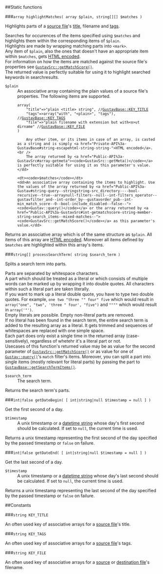 ##Static functions

###`array highlightMatches( array $plain, string[][] $matches )`

Highlights parts of a [source file](Source-files)'s [title](Gustav-core-options#_title), filename and [tags](Gustav-core-options#_tags).

Searches for occurences of the items specified using `$matches` and highlights them within the corresponding items of `$plain`.  
Highlights are made by wrapping matching parts into `<mark>`.  
Any item of `$plain`, also the ones that doesn't have an appropriate item within `$matches`, gets [HTML encoded](Private-API%3a-GustavBase#string-escapehtml-string-string-).  
For information on how the items are matched against the source file's properties see [`GustavSrc::getMatchScore()`](Public-API%3a-GustavSrc#int-getmatchscore-string-member-string-search_items--mixed-matches--).  
The returned value is perfectly suitable for using it to highlight searched keywords in searchresults.

<dl>
    <dt><code>$plain</code></dt>
    <dd>
        An associative array containing the plain values of a source file's properties. The following items are supported.
        
<pre><code>array(
    "title"=&gt;"plain &lt;title&gt; string", //<a href="#string-key_title">GustavBase::KEY_TITLE</a>
    "tags"=&gt;array("with", "&lt;plain&gt;", "tags"), //<a href="#string-key_tags">GustavBase::KEY_TAGS</a>
    "file"=&gt;"plain filename with extension but with&lt;o&gt;ut dirname" //<a href="#string-key_file">GustavBase::KEY_FILE</a>
)</code></pre>
        
        Any other item, or its items in case of an array, is casted as a string and is simply <a href="Private-API%3a-GustavBase#string-escapehtml-string-string-">HTML encoded</a>.<br />
        The array returned by <a href="Public-API%3a-GustavSrc#array-getmeta"><code>GustavSrc::getMeta()</code></a> is perfectly suitable for using it as this parameter's value.
    </dd>
    
    <dt><code>$matches</code></dt>
    <dd>An associative array containing the items to highlight. Use the values of the array returned by <a href="Public-API%3a-Gustav#string-query--stringstring-src_directory----bool-recursive--true--arraynull-filters--null--int-filters_operator--gustavfilter_and--int-order_by--gustavorder_pub--int-min_match_score--0--bool-include_disabled--false--"><code>Gustav::query()</code></a> or the array returned by <a href="Public-API%3a-GustavSrc#int-getmatchscore-string-member-string-search_items--mixed-matches--"><code>GustavSrc::getMatchScore()</code></a> as this parameter's value.</dd>
</dl>
     
Returns an associative array which is of the same structure as `$plain`. All items of this array are [HTML encoded](Private-API%3a-GustavBase#string-escapehtml-string-string-). Moreover all items defined by `$matches` are highlighted within this array's items.

###`string[] processSearchTerm( string $search_term )`

Splits a search term into parts.

Parts are separated by whitespace characters.  
A part which should be treated as a literal or which consists of multiple words can be marked up by wrapping it into double quotes. All characters within such a literal part are taken literally.  
If you want to mark up a literal double quote, you have to type two double quotes. For example, `one two "three "" four" five` which would result in `array("one", "two", 'three " four', "five")` and `""""` which would result in `array('"')`.  
Empty literals are possible. Empty non-literal parts are removed.  
If no literal has been found in the search term, the entire search term is added to the resulting array as a literal. It gets trimmed and sequences of whitespaces are replaced with one simple space.  
Each part does only exist a single time in the returned array (case-sensitively), regardless of whetehr it's a literal part or not.  
Usecases of this function's returned value may be as value for the second parameter of [`GustavSrc::getMatchScore()`](Public-API%3a-GustavSrc#int-getmatchscore-string-member-string-search_items--mixed-matches--) or as value for one of [`Gustav::query()`](Public-API%3a-Gustav#string-query--stringstring-src_directory----bool-recursive--true--arraynull-filters--null--int-filters_operator--gustavfilter_and--int-order_by--gustavorder_pub--int-min_match_score--0--bool-include_disabled--false--)'s `match` filter's items. Moreover, you can split a part into single items (mostly relevant for literal parts) by passing the part to [`GustavBase::getSearchTermItems()`](Private-API%3a-GustavBase#string-getsearchtermitems-string-search_term_part-).

<dl>
    <dt><code>$search_term</code></dt>
    <dd>The search term.</dd>
</dl>

Returns the search term's parts.

###`int|false getDateBegin( [ int|string|null $timestamp = null ] )`

Get the first second of a day.

<dl>
    <dt><code>$timestamp</code></dt>
    <dd>A unix timestamp or a <a href="http://php.net/manual/en/datetime.formats.php">datetime string</a> whose day's first second should be calculated. If set to <code>null</code>, the current time is used.</dd>
</dl>

Returns a unix timestamp representing the first second of the day specified by the passed timestamp or `false` on failure.

###`int|false getDateEnd( [ int|string|null $timestamp = null ] )`

Get the last second of a day.

<dl>
    <dt><code>$timestamp</code></dt>
    <dd>A unix timestamp or a <a href="http://php.net/manual/en/datetime.formats.php">datetime string</a> whose day's last second should be calculated. If set to <code>null</code>, the current time is used.</dd>
</dl>

Returns a unix timestamp representing the last second of the day specified by the passed timestamp or `false` on failure.



##Constants

###`string KEY_TITLE`

An often used key of associative arrays for a [source file](Source-files)'s title.
    
###`string KEY_TAGS`

An often used key of associative arrays for a [source file](Source-files)'s tags.
    
###`string KEY_FILE`

An often used key of associative arrays for a [source](Source-files) or [destination file](Destination-files)'s filename.